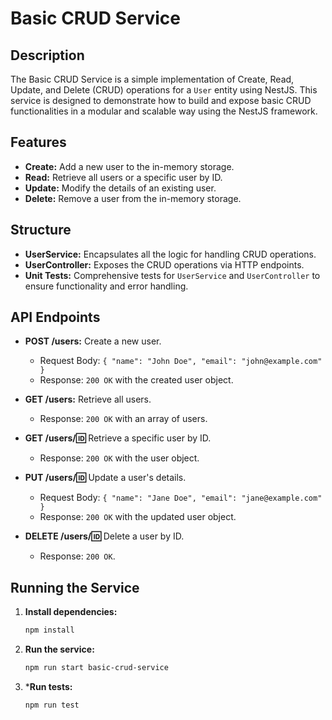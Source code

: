 # Basic CRUD Service

## Description

The Basic CRUD Service is a simple implementation of Create, Read, Update, and Delete (CRUD) operations for a `User` entity using NestJS. This service is designed to demonstrate how to build and expose basic CRUD functionalities in a modular and scalable way using the NestJS framework.

## Features

- **Create:** Add a new user to the in-memory storage.
- **Read:** Retrieve all users or a specific user by ID.
- **Update:** Modify the details of an existing user.
- **Delete:** Remove a user from the in-memory storage.

## Structure

- **UserService:** Encapsulates all the logic for handling CRUD operations.
- **UserController:** Exposes the CRUD operations via HTTP endpoints.
- **Unit Tests:** Comprehensive tests for `UserService` and `UserController` to ensure functionality and error handling.

## API Endpoints

- **POST /users:** Create a new user.
  - Request Body: `{ "name": "John Doe", "email": "john@example.com" }`
  - Response: `200 OK` with the created user object.

- **GET /users:** Retrieve all users.
  - Response: `200 OK` with an array of users.

- **GET /users/:id:** Retrieve a specific user by ID.
  - Response: `200 OK` with the user object.

- **PUT /users/:id:** Update a user's details.
  - Request Body: `{ "name": "Jane Doe", "email": "jane@example.com" }`
  - Response: `200 OK` with the updated user object.

- **DELETE /users/:id:** Delete a user by ID.
  - Response: `200 OK`.

## Running the Service

1. **Install dependencies:**
   ```bash
   npm install
2. **Run the service:**
   ```bash
   npm run start basic-crud-service
3. ***Run tests:**
   ```bash
   npm run test